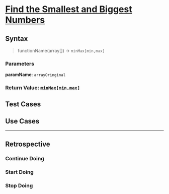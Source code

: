# [Find the Smallest and Biggest Numbers](https://edabit.com/challenge/Q3n42rEWanZSTmsJm)

<!--
  This function takes an array and output the min and max value of the original array with a new array.
-->

## Syntax

> functionName(array[]) -> `minMax[min,max]`

### Parameters

**paramName**: `arrayOringinal`

<!--
   It is an array contains numbers.
-->

### Return Value: `minMax[min,max]`

<!--
  It is an array contains the min and max value of arrayOringinal.
-->

## Test Cases

<!--
Test.assertSimilar(minMax([14, 35, 6, 1, 34, 54]), [1, 54])
Test.assertSimilar(minMax([1.346, 1.6532, 1.8734, 1.8723]), [1.346, 1.8734])
Test.assertSimilar(minMax([0.432, 0.874, 0.523, 0.984, 0.327, 0.2345]), [0.2345, 0.984])
Test.assertSimilar(minMax([13, 72, 98, 43, 24, 65, 31]), [13, 98])
Test.assertSimilar(minMax([-54, -23, -54, -21]), [-54, -21])
Test.assertSimilar(minMax([-0.473, -0.6834, -0.1287, 0.5632]), [-0.6834, 0.5632])
Test.assertSimilar(minMax([0, 0, 0, 0]), [0, 0])
-->

## Use Cases

<!--
  array with strings
  array with objects
  array with arrays inside
-->

---

## Retrospective

<!--
  write any notes to help you review this exercise later, and to help others' study it.

  this might include:

  - good ideas to use later in your own code
  - less good ideas to avoid in your own code
  - new vocabulary you learned
  - the most important thing(s) you learned
  - something that you still don't understand but want to keep studying
  - something that surprised you
  - tricks you will want to remember and use later
-->

### Continue Doing

### Start Doing

### Stop Doing

